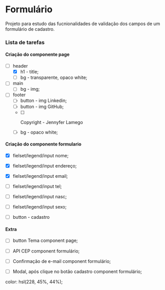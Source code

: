 # Formulário

Projeto para estudo das fucnionalidades de validação dos campos de um formulário de cadastro. 

### Lista de tarefas

#### Criação do componente page
  - [ ] header 
      - [x] h1 - title;
      - [ ] bg - transparente, opaco white;
  - [ ] main 
      - [ ] bg - img;
  - [ ] footer 
      - [ ] button - img Linkedin;
      - [ ] button - img GitHub;
      - [ ] <p> Copyright - Jennyfer Lamego</p>
      - [ ] bg - opaco white;

#### Criação do componente formulario
  - [x] fielset/legend/input nome;
  - [x] fielset/legend/input endereço;
  - [x] fielset/legend/input email;
  - [ ] fielset/legend/input tel;
  - [ ] fielset/legend/input nasc;
  - [ ] fielset/legend/input sexo;
  - [ ] button - cadastro


#### Extra

- [ ] button Tema component page;
- [ ] API CEP component formulário;
- [ ] Confirmação de e-mail component formulário;
- [ ] Modal, após clique no botão cadastro component formulário;


color: hsl(228, 45%, 44%);
